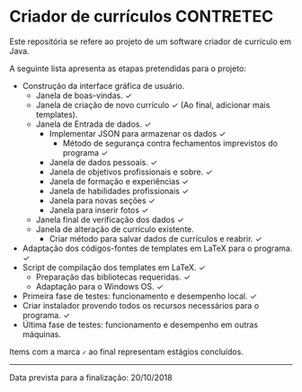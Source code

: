 # Criador de currículos CONTRETEC

Este repositória se refere ao projeto de um software criador de currículo em Java.


A seguinte lista apresenta as etapas pretendidas para o projeto:

* Construção da interface gráfica de usuário.
  - Janela de boas-vindas. &#10003;
  - Janela de criação de novo currículo &#10003; (Ao final, adicionar mais templates).
  - Janela de Entrada de dados. &#10003;
    - Implementar JSON para armazenar os dados &#10003;
      - Método de segurança contra fechamentos imprevistos do programa &#10003;
    - Janela de dados pessoais. &#10003;
    - Janela de objetivos profissionais e sobre. &#10003;
    - Janela de formação e experiências &#10003;
    - Janela de habilidades profissionais &#10003;
    - Janela para novas seções &#10003;
    - Janela para inserir fotos &#10003;
  - Janela final de verificação dos dados &#10003;
  - Janela de alteração de currículo existente.
    - Criar método para salvar dados de currículos e reabrir. &#10003;
* Adaptação dos códigos-fontes de templates em LaTeX para o programa. &#10003;
* Script de compilação dos templates em LaTeX. &#10003;
  - Preparação das bibliotecas requeridas. &#10003;
  - Adaptação para o Windows OS. &#10003;
* Primeira fase de testes: funcionamento e desempenho local. &#10003;
* Criar instalador provendo todos os recursos necessários para o programa. &#10003;
* Última fase de testes: funcionamento e desempenho em outras máquinas.

Items com a marca <code>&#10003;</code> ao final representam estágios concluídos.

<hr />
Data prevista para a finalização: 20/10/2018
